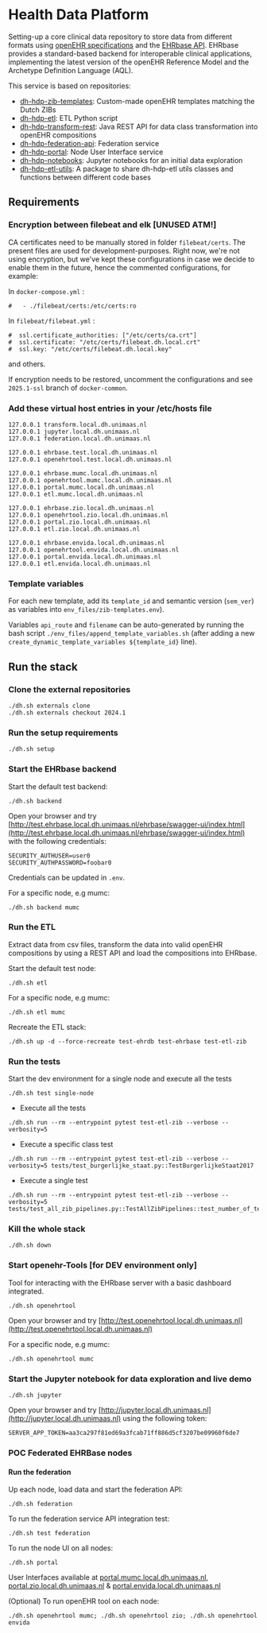 # Health Data Platform

Setting-up a core clinical data repository to store data from different formats using [openEHR specifications](https://specifications.openehr.org/) and the [EHRbase API](https://ehrbase.org/about-ehrbase/).
EHRbase provides a standard-based backend for interoperable clinical applications, implementing the latest version of the openEHR Reference Model and the Archetype Definition Language (AQL).

This service is based on repositories:

- [dh-hdp-zib-templates](https://github.com/um-datahub/dh-hdp-zib-templates/tree/2024.1): Custom-made openEHR templates matching the Dutch ZIBs
- [dh-hdp-etl](https://github.com/MaastrichtUniversity/dh-hdp-etl/tree/2024.1): ETL Python script
- [dh-hdp-transform-rest](https://github.com/MaastrichtUniversity/dh-hdp-transform-rest/tree/2024.1): Java REST API for data class transformation into openEHR compositions
- [dh-hdp-federation-api](https://github.com/MaastrichtUniversity/dh-hdp-federation-api/tree/2024.1): Federation service
- [dh-hdp-portal](https://github.com/MaastrichtUniversity/dh-hdp-portal/tree/2024.1): Node User Interface service
- [dh-hdp-notebooks](https://github.com/MaastrichtUniversity/dh-hdp-notebooks/tree/2024.1): Jupyter notebooks for an initial data exploration
- [dh-hdp-etl-utils](https://github.com/MaastrichtUniversity/dh-hdp-etl-utils): A package to share dh-hdp-etl utils classes and functions between different code bases

## Requirements

### Encryption between filebeat and elk [UNUSED ATM!]

CA certificates need to be manually stored in folder `filebeat/certs`.
The present files are used for development-purposes.
Right now, we're not using encryption, but we've kept these configurations in case we decide to enable them in the future, hence the commented configurations, for example:

In `docker-compose.yml` :

```
#   - ./filebeat/certs:/etc/certs:ro
```

In `filebeat/filebeat.yml` :

```
#  ssl.certificate_authorities: ["/etc/certs/ca.crt"]
#  ssl.certificate: "/etc/certs/filebeat.dh.local.crt"
#  ssl.key: "/etc/certs/filebeat.dh.local.key"
```

and others.

If encryption needs to be restored, uncomment the configurations and see `2025.1-ssl` branch of `docker-common`.

### Add these virtual host entries in your /etc/hosts file

```
127.0.0.1 transform.local.dh.unimaas.nl
127.0.0.1 jupyter.local.dh.unimaas.nl
127.0.0.1 federation.local.dh.unimaas.nl

127.0.0.1 ehrbase.test.local.dh.unimaas.nl
127.0.0.1 openehrtool.test.local.dh.unimaas.nl

127.0.0.1 ehrbase.mumc.local.dh.unimaas.nl
127.0.0.1 openehrtool.mumc.local.dh.unimaas.nl
127.0.0.1 portal.mumc.local.dh.unimaas.nl
127.0.0.1 etl.mumc.local.dh.unimaas.nl

127.0.0.1 ehrbase.zio.local.dh.unimaas.nl
127.0.0.1 openehrtool.zio.local.dh.unimaas.nl
127.0.0.1 portal.zio.local.dh.unimaas.nl
127.0.0.1 etl.zio.local.dh.unimaas.nl

127.0.0.1 ehrbase.envida.local.dh.unimaas.nl
127.0.0.1 openehrtool.envida.local.dh.unimaas.nl
127.0.0.1 portal.envida.local.dh.unimaas.nl
127.0.0.1 etl.envida.local.dh.unimaas.nl
```

### Template variables

For each new template, add its `template_id` and semantic version (`sem_ver`) as variables into
`env_files/zib-templates.env`).

Variables `api_route` and `filename` can be auto-generated by running the bash script `./env_files/append_template_variables.sh`
(after adding a new `create_dynamic_template_variables ${template_id}` line).

## Run the stack

### Clone the external repositories

```
./dh.sh externals clone
./dh.sh externals checkout 2024.1
```

### Run the setup requirements

```
./dh.sh setup
```

### Start the EHRbase backend

Start the default test backend:

```
./dh.sh backend
```

Open your browser and try [http://test.ehrbase.local.dh.unimaas.nl/ehrbase/swagger-ui/index.html](http://test.ehrbase.local.dh.unimaas.nl/ehrbase/swagger-ui/index.html) with the following credentials:

```
SECURITY_AUTHUSER=user0
SECURITY_AUTHPASSWORD=foobar0
```

Credentials can be updated in `.env`.

For a specific node, e.g mumc:

```
./dh.sh backend mumc
```

### Run the ETL

Extract data from csv files, transform the data into valid openEHR compositions by using a REST API and load the compositions into EHRbase.

Start the default test node:

```
./dh.sh etl
```

For a specific node, e.g mumc:

```
./dh.sh etl mumc
```

Recreate the ETL stack:

```
./dh.sh up -d --force-recreate test-ehrdb test-ehrbase test-etl-zib
```

### Run the tests

Start the dev environment for a single node and execute all the tests

```
./dh.sh test single-node
```

- Execute all the tests

```
./dh.sh run --rm --entrypoint pytest test-etl-zib --verbose --verbosity=5
```

- Execute a specific class test

```
./dh.sh run --rm --entrypoint pytest test-etl-zib --verbose --verbosity=5 tests/test_burgerlijke_staat.py::TestBurgerlijkeStaat2017
```

- Execute a single test

```
./dh.sh run --rm --entrypoint pytest test-etl-zib --verbose --verbosity=5 tests/test_all_zib_pipelines.py::TestAllZibPipelines::test_number_of_templates
```

### Kill the whole stack

```
./dh.sh down
```

### Start openehr-Tools [for DEV environment only]

Tool for interacting with the EHRbase server with a basic dashboard integrated.

```
./dh.sh openehrtool
```

Open your browser and try [http://test.openehrtool.local.dh.unimaas.nl](http://test.openehrtool.local.dh.unimaas.nl)

For a specific node, e.g mumc:

```
./dh.sh openehrtool mumc
```

### Start the Jupyter notebook for data exploration and live demo

```
./dh.sh jupyter
```

Open your browser and try [http://jupyter.local.dh.unimaas.nl](http://jupyter.local.dh.unimaas.nl) using the following token:

```
SERVER_APP_TOKEN=aa3ca297f81ed69a3fcab71ff886d5cf3207be09960f6de7
```

### POC Federated EHRBase nodes

#### Run the federation

Up each node, load data and start the federation API:

```
./dh.sh federation
```

To run the federation service API integration test:

```
./dh.sh test federation
```

To run the node UI on all nodes:

```
./dh.sh portal
```

User Interfaces available at [portal.mumc.local.dh.unimaas.nl](http://portal.mumc.local.dh.unimaas.nl), [portal.zio.local.dh.unimaas.nl](http://portal.zio.local.dh.unimaas.nl) & [portal.envida.local.dh.unimaas.nl](http://portal.envida.local.dh.unimaas.nl)

(Optional)
To run openEHR tool on each node:

```
./dh.sh openehrtool mumc; ./dh.sh openehrtool zio; ./dh.sh openehrtool envida
```
